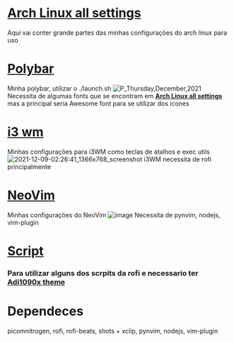# <a href="https://github.com/Kind333/Arch-all-settings/tree/master"><b>Arch Linux all settings</b></a>
Aqui vai conter grande partes das minhas configurações do arch linux para uso

# <a href="https://github.com/Kind333/Arch-all-settings/tree/master/polybar"><b>Polybar</b></a>
Minha polybar, utilizar o ./launch.sh
![P_Thursday,December,2021](https://user-images.githubusercontent.com/86479460/145339140-300b3dac-5905-4cc3-880d-29c73e7ba0a9.png)
Necessita de algumas fonts que se encontram em <a href="https://github.com/Kind333/Arch-all-settings/tree/master"><b>Arch Linux all settings</b></a> mas a principal seria Awesome font para se utilizar dos icones

# <a href ="https://github.com/Kind333/Arch-all-settings/tree/master/i3"><b>i3 wm</b></a>
Minhas configurações para i3WM como teclas de atalhos e exec utils
![2021-12-09-02:26:41_1366x768_screenshot](https://user-images.githubusercontent.com/86479460/145339674-0c51ced4-cf75-41c2-b8e0-628fcc0cd192.png)
i3WM necessita de rofi principalmente

# <a href ="https://github.com/Kind333/Arch-all-settings/tree/master/nvim"><b>NeoVim</b></a>
Minhas configurações do NeoVim
![image](https://user-images.githubusercontent.com/86479460/145758092-aa1221e0-bb12-437a-ae31-118c7d6925f1.png)
Necessita de pynvim, nodejs, vim-plugin

# <a href ="https://github.com/Kind333/Arch-all-settings/tree/master/script"><b>Script</b></a>
  <h3> Para utilizar alguns dos scrpits da rofi e necessario ter <a href = "https://github.com/adi1090x/rofi">Adi1090x theme<a/></h3>

# Dependeces

<p>picomnitrogen, rofi, rofi-beats, shots + xclip, pynvim, nodejs, vim-plugin<p/>


